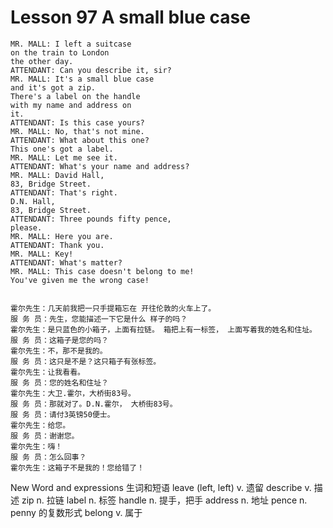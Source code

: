 # Lesson 97 A small blue case

```
MR. MALL: I left a suitcase
on the train to London
the other day.
ATTENDANT: Can you describe it, sir?
MR. MALL: It's a small blue case
and it's got a zip.
There's a label on the handle
with my name and address on
it.
ATTENDANT: Is this case yours?
MR. MALL: No, that's not mine.
ATTENDANT: What about this one?
This one's got a label.
MR. MALL: Let me see it.
ATTENDANT: What's your name and address?
MR. MALL: David Hall,
83, Bridge Street.
ATTENDANT: That's right.
D.N. Hall,
83, Bridge Street.
ATTENDANT: Three pounds fifty pence,
please.
MR. MALL: Here you are.
ATTENDANT: Thank you.
MR. MALL: Key!
ATTENDANT: What's matter?
MR. MALL: This case doesn't belong to me!
You've given me the wrong case!


霍尔先生：几天前我把一只手提箱忘在 开往伦敦的火车上了。
服 务 员：先生，您能描述一下它是什么 样子的吗？
霍尔先生：是只蓝色的小箱子，上面有拉链。 箱把上有一标签， 上面写着我的姓名和住址。
服 务 员：这箱子是您的吗？
霍尔先生：不，那不是我的。
服 务 员：这只是不是？这只箱子有张标签。
霍尔先生：让我看看。
服 务 员：您的姓名和住址？
霍尔先生：大卫.霍尔，大桥街83号。
服 务 员：那就对了。D.N.霍尔， 大桥街83号。
服 务 员：请付3英镑50便士。
霍尔先生：给您。
服 务 员：谢谢您。
霍尔先生：嗨！
服 务 员：怎么回事？
霍尔先生：这箱子不是我的！您给错了！
```

New Word and expressions 生词和短语
leave (left, left)
v. 遗留
describe
v. 描述
zip
n. 拉链
label
n. 标签
handle
n. 提手，把手
address
n. 地址
pence
n. penny 的复数形式
belong
v. 属于
